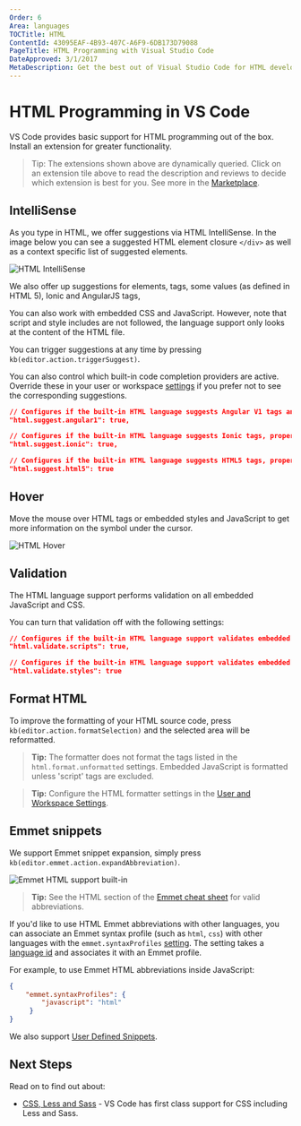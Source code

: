 ```yaml
---
Order: 6
Area: languages
TOCTitle: HTML
ContentId: 43095EAF-4B93-407C-A6F9-6DB173D79088
PageTitle: HTML Programming with Visual Studio Code
DateApproved: 3/1/2017
MetaDescription: Get the best out of Visual Studio Code for HTML development
---
```

# HTML Programming in VS Code

VS Code provides basic support for HTML programming out of the box. Install an extension for greater functionality.

<div class="marketplace-extensions-html"></div>

> Tip: The extensions shown above are dynamically queried. Click on an extension tile above to read the description and reviews to decide which extension is best for you. See more in the [Marketplace](https://marketplace.visualstudio.com).

## IntelliSense

As you type in HTML, we offer suggestions via HTML IntelliSense.  In the image below you can see a suggested HTML element closure `</div>` as well as a context specific list of suggested elements.

![HTML IntelliSense](images/html/htmlintellisense.png)

We also offer up suggestions for elements, tags, some values (as defined in HTML 5), Ionic and AngularJS tags,

You can also work with embedded CSS and JavaScript. However, note that script and style includes are not followed, the language support only looks at the content of the HTML file.

You can trigger suggestions at any time by pressing `kb(editor.action.triggerSuggest)`.

You can also control which built-in code completion providers are active. Override these in your user or workspace [settings](/docs/customization/userandworkspace.md) if you prefer not to see the corresponding suggestions.

```json
// Configures if the built-in HTML language suggests Angular V1 tags and properties.
"html.suggest.angular1": true,

// Configures if the built-in HTML language suggests Ionic tags, properties and values.
"html.suggest.ionic": true,

// Configures if the built-in HTML language suggests HTML5 tags, properties and values.
"html.suggest.html5": true
```

## Hover

Move the mouse over HTML tags or embedded styles and JavaScript to get more information on the symbol under the cursor.

![HTML Hover](images/html/htmlhover.png)

## Validation

The HTML language support performs validation on all embedded JavaScript and CSS.

You can turn that validation off with the following settings:

```json
// Configures if the built-in HTML language support validates embedded scripts.
"html.validate.scripts": true,

// Configures if the built-in HTML language support validates embedded styles.
"html.validate.styles": true
```

## Format HTML

To improve the formatting of your HTML source code, press `kb(editor.action.formatSelection)` and the selected area will be reformatted.

>**Tip:** The formatter does not format the tags listed in the `html.format.unformatted` settings. Embedded JavaScript is formatted unless 'script' tags are excluded.

>**Tip:** Configure the HTML formatter settings in the [User and Workspace Settings](/docs/customization/userandworkspace.md).

## Emmet snippets

We support Emmet snippet expansion, simply press `kb(editor.emmet.action.expandAbbreviation)`.

![Emmet HTML support built-in](images/html/emmetsnippet.gif)

>**Tip:** See the HTML section of the [Emmet cheat sheet](http://docs.emmet.io/cheat-sheet) for valid abbreviations.

If you'd like to use HTML Emmet abbreviations with other languages, you can associate an Emmet syntax profile (such as `html`, `css`) with other languages with the `emmet.syntaxProfiles` [setting](/docs/customization/userandworkspace.md). The setting takes a [language id](/docs/languages/overview.md#language-id) and associates it with an Emmet profile.

For example, to use Emmet HTML abbreviations inside JavaScript:

```json
{
    "emmet.syntaxProfiles": {
        "javascript": "html"
     }
}
```

We also support [User Defined Snippets](/docs/customization/userdefinedsnippets.md).

## Next Steps

Read on to find out about:

* [CSS, Less and Sass](/docs/languages/css.md) - VS Code has first class support for CSS including Less and Sass.
